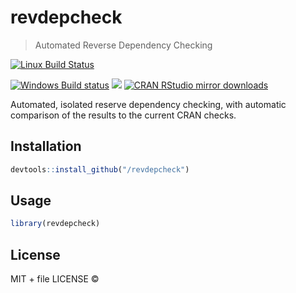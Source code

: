 
# revdepcheck

> Automated Reverse Dependency Checking

[![Linux Build Status](https://travis-ci.org//revdepcheck.svg?branch=master)](https://travis-ci.org//revdepcheck)

[![Windows Build status](https://ci.appveyor.com/api/projects/status/github//revdepcheck?svg=true)](https://ci.appveyor.com/project//revdepcheck)
[![](http://www.r-pkg.org/badges/version/revdepcheck)](http://www.r-pkg.org/pkg/revdepcheck)
[![CRAN RStudio mirror downloads](http://cranlogs.r-pkg.org/badges/revdepcheck)](http://www.r-pkg.org/pkg/revdepcheck)


Automated, isolated reserve dependency checking, with automatic comparison of
  the results to the current CRAN checks.

## Installation

```r
devtools::install_github("/revdepcheck")
```

## Usage

```r
library(revdepcheck)
```

## License

MIT + file LICENSE © 
